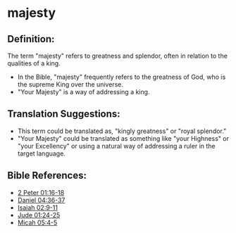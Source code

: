 # majesty #

## Definition: ##

The term "majesty" refers to greatness and splendor, often in relation to the qualities of a king.

* In the Bible, "majesty" frequently refers to the greatness of God, who is the supreme King over the universe.
* "Your Majesty" is a way of addressing a king.

## Translation Suggestions: ##

* This term could be translated as, "kingly greatness" or "royal splendor."
* "Your Majesty" could be translated as something like "your Highness" or "your Excellency" or using a natural way of addressing a ruler in the target language.



## Bible References: ##

* [2 Peter 01:16-18](en/tn/2pe/help/01/16)
* [Daniel 04:36-37](en/tn/dan/help/04/36)
* [Isaiah 02:9-11](en/tn/isa/help/02/09)
* [Jude 01:24-25](en/tn/jud/help/01/24)
* [Micah 05:4-5](en/tn/mic/help/05/04)